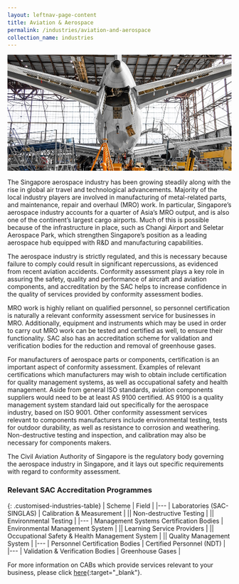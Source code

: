 ```yaml
---
layout: leftnav-page-content
title: Aviation & Aerospace
permalink: /industries/aviation-and-aerospace
collection_name: industries
---
```


![Aviation & Aerospace Industries](/images/industries/aviation.jpg)

The Singapore aerospace industry has been growing steadily along with the rise in global air travel and technological advancements. Majority of the local industry players are involved in manufacturing of metal-related parts, and maintenance, repair and overhaul (MRO) work. In particular, Singapore’s aerospace industry accounts for a quarter of Asia’s MRO output, and is also one of the continent’s largest cargo airports. Much of this is possible because of the infrastructure in place, such as Changi Airport and Seletar Aerospace Park, which strengthen Singapore’s position as a leading aerospace hub equipped with R&D and manufacturing capabilities. 

The aerospace industry is strictly regulated, and this is necessary because failure to comply could result in significant repercussions, as evidenced from recent aviation accidents. Conformity assessment plays a key role in assuring the safety, quality and performance of aircraft and aviation components, and accreditation by the SAC helps to increase confidence in the quality of services provided by conformity assessment bodies. 

MRO work is highly reliant on qualified personnel, so personnel certification is naturally a relevant conformity assessment service for businesses in MRO. Additionally, equipment and instruments which may be used in order to carry out MRO work can be tested and certified as well, to ensure their functionality. SAC also has an accreditation scheme for validation and verification bodies for the reduction and removal of greenhouse gases. 

For manufacturers of aerospace parts or components, certification is an important aspect of conformity assessment. Examples of relevant certifications which manufacturers may wish to obtain include certification for quality management systems, as well as occupational safety and health management. Aside from general ISO standards, aviation components suppliers would need to be at least AS 9100 certified. AS 9100 is a quality management system standard laid out specifically for the aerospace industry, based on ISO 9001. Other conformity assessment services relevant to components manufacturers include environmental testing, tests for outdoor durability, as well as resistance to corrosion and weathering. Non-destructive testing and inspection, and calibration may also be necessary for components makers. 

The Civil Aviation Authority of Singapore is the regulatory body governing the aerospace industry in Singapore, and it lays out specific requirements with regard to conformity assessment.

### Relevant SAC Accreditation Programmes

{: .customised-industries-table}
| Scheme | Field |
|---
| Laboratories (SAC-SINGLAS) | Calibration & Measurement |
|| Non-destructive Testing |
|| Environmental Testing |
|---
| Management Systems Certification Bodies | Environmental Management System |
|| Learning Service Providers |
|| Occupational Safety & Health Management System |
|| Quality Management System |
|---
| Personnel Certification Bodies | Certified Personnel (NDT) |
|---
| Validation & Verification Bodies | Greenhouse Gases |

For more information on CABs which provide services relevant to your business, please click [here](/services/accreditation-services){:target="_blank"}.
